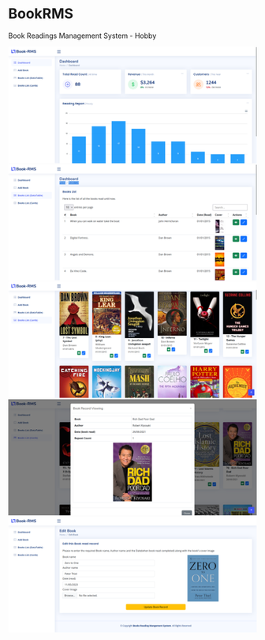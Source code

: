 # BookRMS
Book Readings Management System - Hobby


![](examples/1.png)
![](examples/2.png)
![](examples/3.png)
![](examples/4.png)
![](examples/5.png)